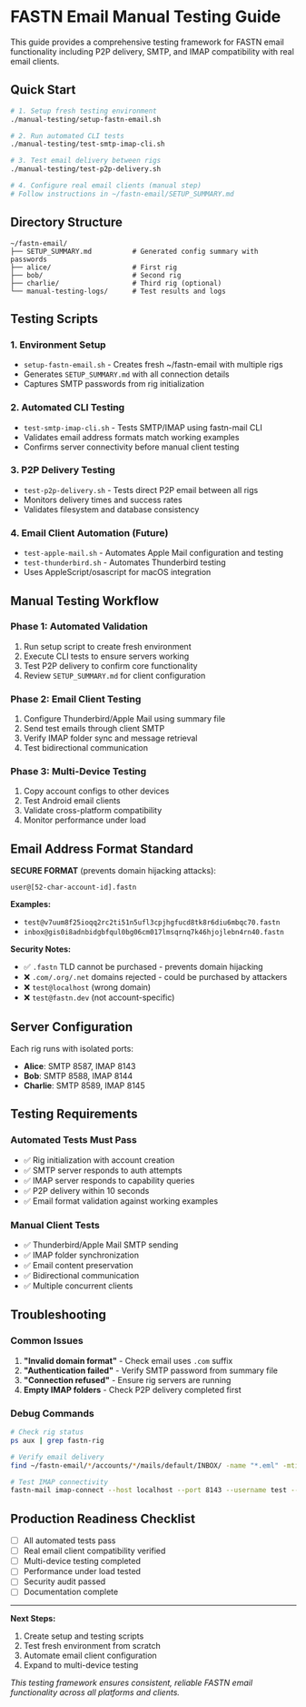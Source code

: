 # FASTN Email Manual Testing Guide

This guide provides a comprehensive testing framework for FASTN email functionality including P2P delivery, SMTP, and IMAP compatibility with real email clients.

## Quick Start

```bash
# 1. Setup fresh testing environment
./manual-testing/setup-fastn-email.sh

# 2. Run automated CLI tests
./manual-testing/test-smtp-imap-cli.sh

# 3. Test email delivery between rigs
./manual-testing/test-p2p-delivery.sh

# 4. Configure real email clients (manual step)
# Follow instructions in ~/fastn-email/SETUP_SUMMARY.md
```

## Directory Structure

```
~/fastn-email/
├── SETUP_SUMMARY.md          # Generated config summary with passwords
├── alice/                    # First rig
├── bob/                      # Second rig  
├── charlie/                  # Third rig (optional)
└── manual-testing-logs/      # Test results and logs
```

## Testing Scripts

### 1. Environment Setup
- `setup-fastn-email.sh` - Creates fresh ~/fastn-email with multiple rigs
- Generates `SETUP_SUMMARY.md` with all connection details
- Captures SMTP passwords from rig initialization

### 2. Automated CLI Testing
- `test-smtp-imap-cli.sh` - Tests SMTP/IMAP using fastn-mail CLI
- Validates email address formats match working examples
- Confirms server connectivity before manual client testing

### 3. P2P Delivery Testing
- `test-p2p-delivery.sh` - Tests direct P2P email between all rigs
- Monitors delivery times and success rates
- Validates filesystem and database consistency

### 4. Email Client Automation (Future)
- `test-apple-mail.sh` - Automates Apple Mail configuration and testing
- `test-thunderbird.sh` - Automates Thunderbird testing
- Uses AppleScript/osascript for macOS integration

## Manual Testing Workflow

### Phase 1: Automated Validation
1. Run setup script to create fresh environment
2. Execute CLI tests to ensure servers working
3. Test P2P delivery to confirm core functionality
4. Review `SETUP_SUMMARY.md` for client configuration

### Phase 2: Email Client Testing
1. Configure Thunderbird/Apple Mail using summary file
2. Send test emails through client SMTP
3. Verify IMAP folder sync and message retrieval
4. Test bidirectional communication

### Phase 3: Multi-Device Testing
1. Copy account configs to other devices
2. Test Android email clients
3. Validate cross-platform compatibility
4. Monitor performance under load

## Email Address Format Standard

**SECURE FORMAT** (prevents domain hijacking attacks):
```
user@[52-char-account-id].fastn
```

**Examples:**
- `test@v7uum8f25ioqq2rc2ti51n5ufl3cpjhgfucd8tk8r6diu6mbqc70.fastn`
- `inbox@gis0i8adnbidgbfqul0bg06cm017lmsqrnq7k46hjojlebn4rn40.fastn`

**Security Notes:**
- ✅ `.fastn` TLD cannot be purchased - prevents domain hijacking
- ❌ `.com/.org/.net` domains rejected - could be purchased by attackers
- ❌ `test@localhost` (wrong domain)
- ❌ `test@fastn.dev` (not account-specific)

## Server Configuration

Each rig runs with isolated ports:
- **Alice**: SMTP 8587, IMAP 8143
- **Bob**: SMTP 8588, IMAP 8144  
- **Charlie**: SMTP 8589, IMAP 8145

## Testing Requirements

### Automated Tests Must Pass
- ✅ Rig initialization with account creation
- ✅ SMTP server responds to auth attempts
- ✅ IMAP server responds to capability queries
- ✅ P2P delivery within 10 seconds
- ✅ Email format validation against working examples

### Manual Client Tests
- ✅ Thunderbird/Apple Mail SMTP sending
- ✅ IMAP folder synchronization  
- ✅ Email content preservation
- ✅ Bidirectional communication
- ✅ Multiple concurrent clients

## Troubleshooting

### Common Issues
1. **"Invalid domain format"** - Check email uses `.com` suffix
2. **"Authentication failed"** - Verify SMTP password from summary file
3. **"Connection refused"** - Ensure rig servers are running
4. **Empty IMAP folders** - Check P2P delivery completed first

### Debug Commands
```bash
# Check rig status
ps aux | grep fastn-rig

# Verify email delivery
find ~/fastn-email/*/accounts/*/mails/default/INBOX/ -name "*.eml" -mtime -1

# Test IMAP connectivity
fastn-mail imap-connect --host localhost --port 8143 --username test --password [FROM_SUMMARY]
```

## Production Readiness Checklist

- [ ] All automated tests pass
- [ ] Real email client compatibility verified
- [ ] Multi-device testing completed
- [ ] Performance under load tested
- [ ] Security audit passed
- [ ] Documentation complete

---

**Next Steps:**
1. Create setup and testing scripts
2. Test fresh environment from scratch
3. Automate email client configuration
4. Expand to multi-device testing

*This testing framework ensures consistent, reliable FASTN email functionality across all platforms and clients.*